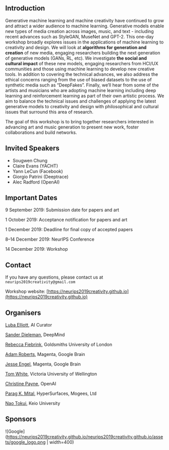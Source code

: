 ## Introduction

Generative machine learning and machine creativity have continued to grow and attract a wider audience to machine learning. Generative models enable new types of media creation across images, music, and text - including recent advances such as StyleGAN, MuseNet and GPT-2. This one-day workshop broadly explores issues in the applications of machine learning to creativity and design. We will look at **algorithms for generation and creation** of new media, engaging researchers building the next generation of generative models (GANs, RL, etc). We investigate **the social and cultural impact** of these new models, engaging researchers from HCI/UX communities and those using machine learning to develop new creative tools. In addition to covering the technical advances, we also address the ethical concerns ranging from the use of biased datasets to the use of synthetic media such as “DeepFakes”. Finally, we’ll hear from some of the artists and musicians who are adopting machine learning including deep learning and reinforcement learning as part of their own artistic process.  We aim to balance the technical issues and challenges of applying the latest generative models to creativity and design with philosophical and cultural issues that surround this area of research.

The goal of this workshop is to bring together researchers interested in advancing art and music generation to present new work, foster collaborations and build networks.

## Invited Speakers

* Sougwen Chung 
* Claire Evans (YACHT)
* Yann LeCun (Facebook)
* Giorgio Patrini (Deeptrace)
* Alec Radford (OpenAI)

<!-- TODO: add links to personal pages -->

## Important Dates

9 September 2019: Submission date for papers and art

1 October 2019: Acceptance notification for papers and art

1 December 2019: Deadline for final copy of accepted papers

8–14 December 2019: NeurIPS Conference

14 December 2019: Workshop

## Contact

If you have any questions, please contact us at `neurips2019creativity@gmail.com`

Workshop website: [https://neurips2019creativity.github.io](https://neurips2019creativity.github.io)

## Organisers

[Luba Elliott](https://twitter.com/elluba), AI Curator

[Sander Dieleman](https://twitter.com/sedielem), DeepMind

[Rebecca Fiebrink](https://twitter.com/RebeccaFiebrink), Goldsmiths University of London

[Adam Roberts](https://twitter.com/ada_rob),  Magenta, Google Brain

[Jesse Engel](https://twitter.com/jesseengel), Magenta, Google Brain

[Tom White](https://twitter.com/dribnet), Victoria University of Wellington

[Christine Payne](http://christinemcleavey.com/), OpenAI

[Parag K. Mital](http://pkmital.com/home/), HyperSurfaces, Mogees, Ltd

[Nao Tokui](http://naotokui.net/), Keio University

## Sponsors

![Google](https://neurips2019creativity.github.io/neurips2019creativity.github.io/assets/google_logo.png | width=400)